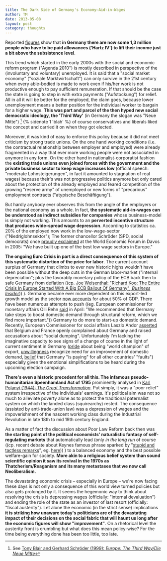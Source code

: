 ```yaml
---
title: The Dark Side of Germany's Economy—Aid-in-Wages
author: TM
date: 2013-05-08
layout: post
category: thoughts
---
```


Reported <a href="http://www.handelsblatt.com/politik/deutschland/zahl-der-aufstocker-steigt-hartz-iv-und-das-trotz-job/8178178.html" target="_blank" rel="nofollow">figures</a> show that **in Germany there are now some 1,3 million people who have to be paid allowances ('Hartz IV') to lift their income just a bit above the subsistence level**.

This trend which started in the early 2000s with the social and economic reform program ("Agenda 2010") is mostly described in perspective of the (involuntary and voluntary) unemployed. It is said that a "social market economy" ("soziale Marktwirtschaft") can only survive in the 21st century when every able-bodied is made to work even if his/her work is not productive enough to pay sufficient remuneration. If that should be the case the state is going to step in with extra payments ("Aufstockung") for relief. All in all it will be better for the employed, the claim goes, because lower unemployment means a better position for the individual worker to bargain for a higher wage. **This was part and parcel of the then hyped new social democratic ideology, the 'Third Way'** (in Germany the slogan was "Neue Mitte") [^BlairSchroeder] {% sidenote 1 'blah' %} of course conservatives and liberals liked the concept and carried it on when they got elected.

Moreover, it was kind of easy to enforce this policy because it did not meet criticism by strong trade unions. On the one hand working conditions (i.e. the contractual relationship between employer and employed) were already fragmented in a way that ever more working people were not associated in anymore in any form. On the other hand in nationalist-corporatist fashion the **existing trade unions even joined forces with the government and the private business sector to keep wage increases low** (official speech: "moderate Lohnsteigerungen", in fact it amounted to stagnation of real wages) because their's was not progressive politics anymore but only cared about the protection of the already employed and feared competition of the growing "reserve army" of unemployed or new forms of "precarious" employment contracts ("atypische Beschäftigung").

But hardly anybody ever observes this from the angle of the employers or the national economy as a whole. In fact, **the systematic aid-in-wages can be understood as indirect subsidies for companies** whose business-model is simply not working. This amounts to an **perverted incentive structure that produces wide-spread wage depression**. According to statistics ca. 20% of the employed now work in the low-wage-sector ("Niedriglohnsektor"); The former chancellor Schröder (SPD, social democrats) once <a href="http://www.reuters.com/article/2012/02/08/us-germany-jobs-idUSTRE8170P120120208" target="_blank" rel="nofollow">proudly exclaimed</a> at the World Economic Forum in Davos in 2005: "We have built up one of the best low wage sectors in Europe."

**The ongoing Euro Crisis in part is a direct consequence of this system of this systematic distortion of the price for labor**. The current account surplus of Germany that climbs to ever new historic highs wouldn't have been possible without the deep cuts in the German labor-market ("internal depreciation"; plus the favorably monetary policy of the ECB back then to safe Germany from deflation ((cp. <a href="http://www.businessinsider.com/richard-koo-the-entire-crisis-in-europe-started-with-a-big-ecb-bailout-of-germany-2012-6" target="_blank" rel="nofollow">Joe Weisenthal: "Richard Koo: The Entire Crisis In Europe Started With A Big ECB Bailout Of Germany"_, Business Insider_</a>)) ). Germany became ever more dependent on this export-led growth model as the sector <a href="http://www.tradingeconomics.com/germany/exports-of-goods-and-services-percent-of-gdp-wb-data.html" target="_blank" rel="nofollow">now accounts</a> for about 50% of GDP. There have been numerous attempts to push ((eg. European commissioner for monetary affairs Olli Rehn <a href="http://www.reuters.com/article/2013/04/10/eurozone-germany-rehn-idUSB5N0CP00D20130410" target="_blank" rel="nofollow">said</a> in April: "We recommended that Germany take steps to boost domestic demand through structural reform, which we find more important.")) Germany to do more to start-up domestic demand. Recently, European Commissioner for social affairs Laszlo Andor <a href="http://www.diagoge.com/uncategorized/angela_merkels_summer_of_discontent/" target="_blank">asserted</a> that Belgium and France openly complained about Germany and raised accusations about "social dumping". Unfortunately I'm lacking the imaginative capacity to see signs of a change of course in the light of current sentiment in Germany (<a href="http://www.bild.de/geld/wirtschaft/export/diese-laender-lieben-made-in-germany-29277348.bild.html" target="_blank" rel="nofollow">pride</a> about being "world champion" of export, <a href="http://www.spiegel.de/wirtschaft/soziales/regierung-verweigert-sich-dem-kampf-gegen-lohndumping-a-897551.html#ref=rss" target="_blank" rel="nofollow">unwillingness</a> recognize need for an improvement of domestic demand, <a href="http://www.guardian.co.uk/world/2013/mar/23/cyprus-crisis-germans-eurozone-failures" target="_blank" rel="nofollow">belief</a> that Germany "is paying" for all other countries' "faults") especially given the emotional simplifications to be heard during the upcoming election campaign.

**There's even a historic precedent for all this. The infamous pseudo-humanitarian Speenhamland Act of 1795** prominently analysed in <a href="http://www.beacon.org/productdetails.cfm?PC=1310" target="_blank" rel="nofollow">Karl Polanyi (1944): _The Great Transformation_</a>. Put simply, it was a "poor relief" system irrespective of the individuals' earnings. It's political aim was not so much to alleviate poverty alone as to protect the traditional paternalist system on which the landed class (squirearchy) rested. The consequence (assisted by anti-trade-union law) was a depression of wages and the impoverishment of the nascent working class during the Industrial Revolution in late 18th to mid 19th century England.

As a matter of fact the discussion about Poor Law Reform back then was **the starting point of the political economists' naturalistic fantasy of self-regulating markets** that automatically lead (only _in the long run_ of course ((cp. recent debate about Keynes famous phrase sparked by "<a href="https://twitter.com/nfergus/status/330733313780224001" target="_blank" rel="nofollow">stupid and tactless remarks</a>", eg. <a href="http://krugman.blogs.nytimes.com/2013/05/04/keynes-keynesians-the-long-run-and-fiscal-policy/" target="_blank" rel="nofollow">here</a>)) ) to a balanced economy and the best possible welfare-gain for society. **More akin to a religious belief system than sound scientific opinion it saw its revival in the 1970s as Thatcherism/Reaganism and its many metastases that we now call Neoliberalism.**

The devastating economic crisis – especially in Europe – we're now facing these days is not only a consequence of this world view turned policies but also gets prolonged by it. It seems the hegemonic way to think about resolving the crisis is depressing wages (officially: "internal devaluation") and ending the role of the state as an investor of last resort (officially: "fiscal austerity"). Let alone the economic (in the strict sense) implications **it is striking how unaware today's politicians are of the devastating impact of their decisions on the social fabric that will haunt us long after the economic figures will show "improvement"**. On a rhetorical level the austerity front is crumbling but what does this mean policy-wise? For the time being everything done has been too little, too late.

[^BlairSchroeder]: See [Tony Blair and Gerhard Schröder (1999): _Europe: The Third Way/Die Neue Mitte_](http://web.archive.org/web/19990819090124/http://www.labour.org.uk/views/items/00000053.html)